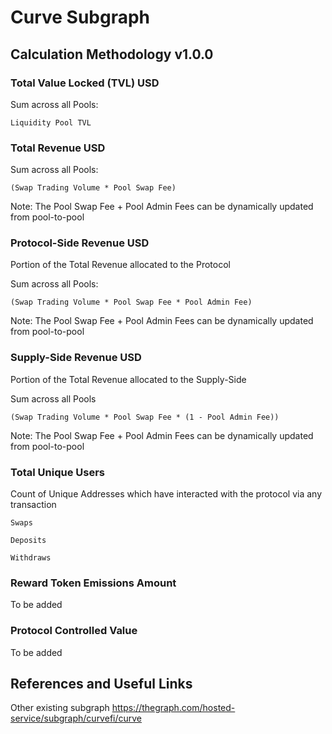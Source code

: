 # Curve Subgraph

## Calculation Methodology v1.0.0

### Total Value Locked (TVL) USD

Sum across all Pools: 

`Liquidity Pool TVL`

### Total Revenue USD

Sum across all Pools:

`(Swap Trading Volume * Pool Swap Fee)`

Note: The Pool Swap Fee + Pool Admin Fees can be dynamically updated from pool-to-pool

### Protocol-Side Revenue USD
Portion of the Total Revenue allocated to the Protocol

Sum across all Pools:

`(Swap Trading Volume * Pool Swap Fee * Pool Admin Fee)`

Note: The Pool Swap Fee + Pool Admin Fees can be dynamically updated from pool-to-pool

### Supply-Side Revenue USD
Portion of the Total Revenue allocated to the Supply-Side

Sum across all Pools

`(Swap Trading Volume * Pool Swap Fee * (1 - Pool Admin Fee))`

Note: The Pool Swap Fee + Pool Admin Fees can be dynamically updated from pool-to-pool

### Total Unique Users

Count of  Unique Addresses which have interacted with the protocol via any transaction

`Swaps`

`Deposits`

`Withdraws`

###  Reward Token Emissions Amount

To be added

###  Protocol Controlled Value

To be added

## References and Useful Links

Other existing subgraph
https://thegraph.com/hosted-service/subgraph/curvefi/curve
